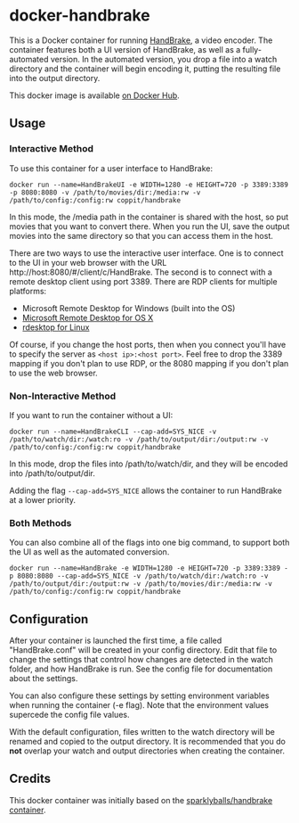 # docker-handbrake

This is a Docker container for running [HandBrake](https://handbrake.fr/), a video encoder. The container features both a UI version of HandBrake, as well as a fully-automated version. In the automated version, you drop a file into a watch directory and the container will begin encoding it, putting the resulting file into the output directory.

This docker image is available [on Docker Hub](https://hub.docker.com/r/coppit/handbrake/).

## Usage

### Interactive Method

To use this container for a user interface to HandBrake:

`docker run --name=HandBrakeUI -e WIDTH=1280 -e HEIGHT=720 -p 3389:3389 -p 8080:8080 -v /path/to/movies/dir:/media:rw -v /path/to/config:/config:rw coppit/handbrake`

In this mode, the /media path in the container is shared with the host, so put movies that you want to convert there. When you run the UI, save the output movies into the same directory so that you can access them in the host.

There are two ways to use the interactive user interface. One is to connect to the UI in your web browser with the URL http://host:8080/#/client/c/HandBrake. The second is to connect with a remote desktop client using port 3389. There are RDP clients for multiple platforms:

* Microsoft Remote Desktop for Windows (built into the OS)
* [Microsoft Remote Desktop for OS X](https://itunes.apple.com/us/app/microsoft-remote-desktop/id715768417?mt=12)
* [rdesktop for Linux](http://www.rdesktop.org/)

Of course, if you change the host ports, then when you connect you'll have to specify the server as `<host ip>:<host port>`. Feel free to drop the 3389 mapping if you don't plan to use RDP, or the 8080 mapping if you don't plan to use the web browser.  

### Non-Interactive Method

If you want to run the container without a UI:

`docker run --name=HandBrakeCLI --cap-add=SYS_NICE -v /path/to/watch/dir:/watch:ro -v /path/to/output/dir:/output:rw -v /path/to/config:/config:rw coppit/handbrake`

In this mode, drop the files into /path/to/watch/dir, and they will be encoded into /path/to/output/dir.

Adding the flag `--cap-add=SYS_NICE` allows the container to run HandBrake at a lower priority.

### Both Methods

You can also combine all of the flags into one big command, to support both the UI as well as the automated conversion.

`docker run --name=HandBrake -e WIDTH=1280 -e HEIGHT=720 -p 3389:3389 -p 8080:8080 --cap-add=SYS_NICE -v /path/to/watch/dir:/watch:ro -v /path/to/output/dir:/output:rw -v /path/to/movies/dir:/media:rw -v /path/to/config:/config:rw coppit/handbrake`

## Configuration

After your container is launched the first time, a file called "HandBrake.conf" will be created in your config directory. Edit that file to change the settings that control how changes are detected in the watch folder, and how HandBrake is run. See the config file for documentation about the settings.

You can also configure these settings by setting environment variables when running the container (-e flag). Note that the environment values supercede the config file values.

With the default configuration, files written to the watch directory will be renamed and copied to the output directory. It is recommended that you do **not** overlap your watch and output directories when creating the container.

## Credits

This docker container was initially based on the [sparklyballs/handbrake container](https://github.com/sparklyballs/desktop-dockers).
